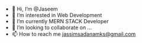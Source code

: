 - 👋 Hi, I’m @Jaseem
- 👀 I’m interested in Web Development
- 🌱 I’m currently MERN STACK Developer
- 💞️ I’m looking to collaborate on ...
- 📫 How to reach me jassimsadanamks@gmail.com

<!---
JassimJasi/JassimJasi is a ✨ special ✨ repository because its `README.md` (this file) appears on your GitHub profile.
You can click the Preview link to take a look at your changes.
--->
